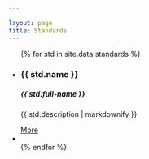 ```yaml
---

layout: page
title: Standards
---
```


<ul class="content-list" id="tools-list">
{% for std in site.data.standards %}
  <li>
    <div class="row">
      <div class="col-6">
        <h3>{{ std.name }}</h3>
        <h5>{{ std.full-name }}</h5>
        <p>{{ std.description | markdownify }}</p>
        <a href="{{ std.folder }}">More</a>
      </div>
    </div>
  </li>
  <li>
      
  </li>
{% endfor %}
</ul>
